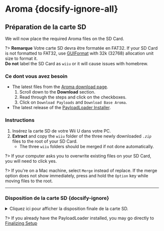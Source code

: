 # Aroma {docsify-ignore-all}

## Préparation de la carte SD

We will now place the required Aroma files on the SD Card.

?> **Remarque** Votre carte SD devra être formatée en FAT32. If your SD Card is not formatted to FAT32, use [GUIFormat](http://ridgecrop.co.uk/index.htm?guiformat.htm) with 32k (32768) allocation unit size to format it.  
**Do not** label the SD Card as `wiiu` or it will cause issues with homebrew.

### Ce dont vous avez besoin

- The latest files from the [Aroma download page](https://aroma.foryour.cafe).
    1. Scroll down to the **Download** section.
    1. Read through the steps and click on the checkboxes.
    1. Click on `Download Payloads` and `Download Base Aroma`.
- The latest release of the [PayloadLoader Installer](https://github.com/wiiu-env/PayloadLoaderInstaller/releases).

### Instructions

1. Insérez la carte SD de votre Wii U dans votre PC.
1. **Extract** and copy the `wiiu` folder of the three newly downloaded *`.zip`* files to the root of your SD Card.
    - The three `wiiu` folders should be merged if not done automatically.

?> If your computer asks you to overwrite existing files on your SD Card, you will need to click yes.

?> If you're on a Mac machine, select `Merge` instead of replace. If the merge option does not show immediately, press and hold the `Option` key while moving files to the root.

----------

### Disposition de la carte SD {docsify-ignore}

<details>
<summary>Cliquez ici pour afficher la disposition finale de la carte SD.</summary>

```
💾sd:
 ┗ 📂wiiu
   ┣ 📂apps
   ┃ ┣ 📜AromaUpdater.wuhb
   ┃ ┣ 📜PayloadLoaderInstaller.wuhb
   ┃ ┗ (All other apps should be here too)
   ┣ 📂environments
   ┃ ┗ 📂aroma
   ┃   ┣ 📂modules
   ┃   ┃ ┣ 📂setup
   ┃   ┃ ┃ ┣ 📜00_mocha.rpx
   ┃   ┃ ┃ ┣ 📜10_wums_loader.rpx
   ┃   ┃ ┃ ┗ 📜99_autoboot.rpx
   ┃   ┃ ┗ (All other Aroma modules ending with .wms should be here too)
   ┃   ┣ 📂plugins
   ┃   ┃ ┣ 📜AromaBasePlugin.wps
   ┃   ┃ ┣ 📜drc_region_free.wps
   ┃   ┃ ┣ 📜homebrew_on_menu.wps
   ┃   ┃ ┣ 📜regionfree.wps
   ┃   ┃ ┗ (All other Aroma plugins ending with .wps should be here too)
   ┃   ┗ 📜root.rpx
   ┣ 📂payloads
   ┃ ┣ 📂default
   ┃ ┃ ┗ 📜payload.elf
   ┃ ┗ 📂nanddumper
   ┃   ┗ 📜payload.elf
   ┣ 📜payload.rpx
   ┗ 📜payload.elf
```

</details>

?> If you already have the PayloadLoader installed, you may go directly to [Finalizing Setup](./finalizing-setup.md)
